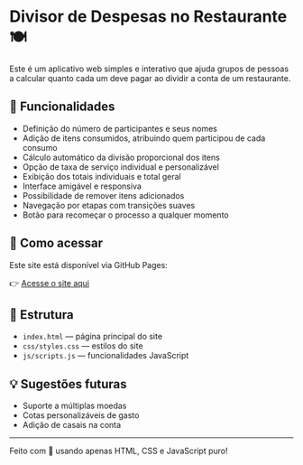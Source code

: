 # Divisor de Despesas no Restaurante 🍽️

Este é um aplicativo web simples e interativo que ajuda grupos de pessoas a calcular quanto cada um deve pagar ao dividir a conta de um restaurante.

## 🔧 Funcionalidades

- Definição do número de participantes e seus nomes
- Adição de itens consumidos, atribuindo quem participou de cada consumo
- Cálculo automático da divisão proporcional dos itens
- Opção de taxa de serviço individual e personalizável
- Exibição dos totais individuais e total geral
- Interface amigável e responsiva
- Possibilidade de remover itens adicionados
- Navegação por etapas com transições suaves
- Botão para recomeçar o processo a qualquer momento

## 🚀 Como acessar

Este site está disponível via GitHub Pages:

👉 [Acesse o site aqui](https://seibel27.github.io/divisao-depesas)

## 📁 Estrutura

- `index.html` — página principal do site
- `css/styles.css` — estilos do site
- `js/scripts.js` — funcionalidades JavaScript

## 💡 Sugestões futuras

- Suporte a múltiplas moedas
- Cotas personalizáveis de gasto
- Adição de casais na conta

---

Feito com 💚 usando apenas HTML, CSS e JavaScript puro!
